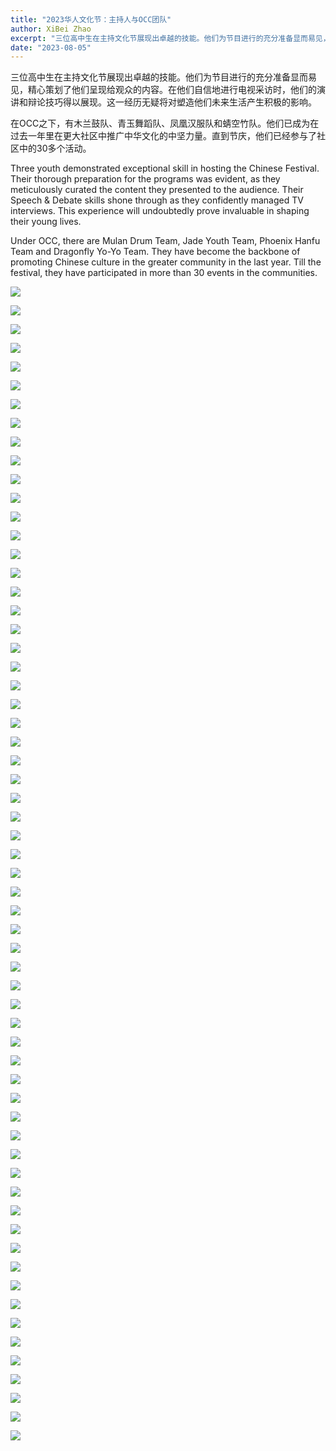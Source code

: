 ```yaml
---
title: "2023华人文化节：主持人与OCC团队"
author: XiBei Zhao
excerpt: "三位高中生在主持文化节展现出卓越的技能。他们为节目进行的充分准备显而易见，精心策划了他们呈现给观众的内容。在他们自信地进行电视采访时，他们的演讲和辩论技巧得以展现。在OCC之下，有木兰鼓队、青玉舞蹈队、凤凰汉服队和蜻空竹队。他们已成为在过去一年里在更大社区中推广中华文化的中坚力量。直到节庆，他们已经参与了社区中的30多个活动。"
date: "2023-08-05"
---
```


三位高中生在主持文化节展现出卓越的技能。他们为节目进行的充分准备显而易见，精心策划了他们呈现给观众的内容。在他们自信地进行电视采访时，他们的演讲和辩论技巧得以展现。这一经历无疑将对塑造他们未来生活产生积极的影响。

在OCC之下，有木兰鼓队、青玉舞蹈队、凤凰汉服队和蜻空竹队。他们已成为在过去一年里在更大社区中推广中华文化的中坚力量。直到节庆，他们已经参与了社区中的30多个活动。

Three youth demonstrated exceptional skill in hosting the Chinese Festival. Their thorough preparation for the programs was evident, as they meticulously curated the content they presented to the audience. Their Speech & Debate skills shone through as they confidently managed TV interviews. This experience will undoubtedly prove invaluable in shaping their young lives.

Under OCC, there are Mulan Drum Team, Jade Youth Team, Phoenix Hanfu Team and Dragonfly Yo-Yo Team. They have become the backbone of promoting Chinese culture in the greater community in the last year. Till the festival, they have participated in more than 30 events in the communities.

![](https://res.cloudinary.com/dhngj18do/image/upload/f_auto,q_auto/v1/images/365791165_278211908177232_4530177788129428259_n)

![](https://res.cloudinary.com/dhngj18do/image/upload/f_auto,q_auto/v1/images/363398379_278212214843868_3012515365181289158_n)

![](https://res.cloudinary.com/dhngj18do/image/upload/f_auto,q_auto/v1/images/365984715_278212148177208_6542512833953543450_n)

![](https://res.cloudinary.com/dhngj18do/image/upload/f_auto,q_auto/v1/images/363831699_278211898177233_6194431415033008675_n)

![](https://res.cloudinary.com/dhngj18do/image/upload/f_auto,q_auto/v1/images/363419380_278212448177178_7490056555622269003_n)

![](https://res.cloudinary.com/dhngj18do/image/upload/f_auto,q_auto/v1/images/363427853_278211938177229_8025002457654293740_n)

![](https://res.cloudinary.com/dhngj18do/image/upload/f_auto,q_auto/v1/images/363392948_278212291510527_4618426293226895599_n)

![](https://res.cloudinary.com/dhngj18do/image/upload/f_auto,q_auto/v1/images/366216041_278212098177213_575169510626171295_n)

![](https://res.cloudinary.com/dhngj18do/image/upload/f_auto,q_auto/v1/images/363419879_278212371510519_695711617670058477_n)

![](https://res.cloudinary.com/dhngj18do/image/upload/f_auto,q_auto/v1/images/363404834_278212381510518_7385702185305524178_n)

![](https://res.cloudinary.com/dhngj18do/image/upload/f_auto,q_auto/v1/images/366278789_278212028177220_4701650061335956179_n)

![](https://res.cloudinary.com/dhngj18do/image/upload/f_auto,q_auto/v1/images/364676473_278212154843874_6928721564017637126_n)

![](https://res.cloudinary.com/dhngj18do/image/upload/f_auto,q_auto/v1/images/363445013_278212111510545_4995312026539093584_n)

![](https://res.cloudinary.com/dhngj18do/image/upload/f_auto,q_auto/v1/images/363421961_278212358177187_6884146203986157563_n)

![](https://res.cloudinary.com/dhngj18do/image/upload/f_auto,q_auto/v1/images/363395702_278212038177219_7491982166402629872_n)

![](https://res.cloudinary.com/dhngj18do/image/upload/f_auto,q_auto/v1/images/Wechat%20Image_20231011184424)

![](https://res.cloudinary.com/dhngj18do/image/upload/f_auto,q_auto/v1/images/391760087_311714598160296_6201123309394318558_n)

![](https://res.cloudinary.com/dhngj18do/image/upload/f_auto,q_auto/v1/images/387849961_311714568160299_1576357026362326294_n)

![](https://res.cloudinary.com/dhngj18do/image/upload/f_auto,q_auto/v1/images/387177590_311714534826969_8052744736405562775_n)

![](https://res.cloudinary.com/dhngj18do/image/upload/f_auto,q_auto/v1/images/387181597_311714691493620_9025283789462751641_n)

![](https://res.cloudinary.com/dhngj18do/image/upload/f_auto,q_auto/v1/images/387177491_311714738160282_2233276356952590516_n)

![](https://res.cloudinary.com/dhngj18do/image/upload/f_auto,q_auto/v1/images/387190654_311714761493613_7334265319822254836_n)

![](https://res.cloudinary.com/dhngj18do/image/upload/f_auto,q_auto/v1/images/387185169_311714871493602_4539606202051733896_n)

![](https://res.cloudinary.com/dhngj18do/image/upload/f_auto,q_auto/v1/images/387848209_311714921493597_7554864772693430172_n)

![](https://res.cloudinary.com/dhngj18do/image/upload/f_auto,q_auto/v1/images/391731221_311714964826926_279312953229111045_n)

![](https://res.cloudinary.com/dhngj18do/image/upload/f_auto,q_auto/v1/images/387842505_311715088160247_5907012455806404195_n)

![](https://res.cloudinary.com/dhngj18do/image/upload/f_auto,q_auto/v1/images/387185223_311715134826909_6455383311535455856_n)

![](https://res.cloudinary.com/dhngj18do/image/upload/f_auto,q_auto/v1/images/387175930_311715144826908_4961826923651454767_n)

![](https://res.cloudinary.com/dhngj18do/image/upload/f_auto,q_auto/v1/images/387171725_311715258160230_1240554454353183981_n)

![](https://res.cloudinary.com/dhngj18do/image/upload/f_auto,q_auto/v1/images/387828267_311715298160226_7639971399345846829_n)

![](https://res.cloudinary.com/dhngj18do/image/upload/f_auto,q_auto/v1/images/387175581_311715314826891_7252952115131342801_n)

![](https://res.cloudinary.com/dhngj18do/image/upload/f_auto,q_auto/v1/images/387853306_311715498160206_5251961937053604334_n)

![](https://res.cloudinary.com/dhngj18do/image/upload/f_auto,q_auto/v1/images/387177317_311715364826886_3571771175184248957_n)

![](https://res.cloudinary.com/dhngj18do/image/upload/f_auto,q_auto/v1/images/391734597_311715408160215_4226782255423839106_n)

![](https://res.cloudinary.com/dhngj18do/image/upload/f_auto,q_auto/v1/images/387175926_311715488160207_8282265184233901500_n)

![](https://res.cloudinary.com/dhngj18do/image/upload/f_auto,q_auto/v1/images/391732165_311715968160159_6781471284897438983_n)

![](https://res.cloudinary.com/dhngj18do/image/upload/f_auto,q_auto/v1/images/387176425_311714788160277_6646305987750960608_n)

![](https://res.cloudinary.com/dhngj18do/image/upload/f_auto,q_auto/v1/images/387834497_311715681493521_771570738548281466_n)

![](https://res.cloudinary.com/dhngj18do/image/upload/f_auto,q_auto/v1/images/387187953_311716074826815_1542502683716241969_n)

![](https://res.cloudinary.com/dhngj18do/image/upload/f_auto,q_auto/v1/images/391720090_311716188160137_5725266064832675000_n)

![](https://res.cloudinary.com/dhngj18do/image/upload/f_auto,q_auto/v1/images/387185613_311716384826784_2737932162563463210_n)

![](https://res.cloudinary.com/dhngj18do/image/upload/f_auto,q_auto/v1/images/391728329_311714891493600_2964427995302254224_n)

![](https://res.cloudinary.com/dhngj18do/image/upload/f_auto,q_auto/v1/images/387846137_311715034826919_4561683620571949125_n)

![](https://res.cloudinary.com/dhngj18do/image/upload/f_auto,q_auto/v1/images/387175243_311715438160212_1047929244350550364_n)

![](https://res.cloudinary.com/dhngj18do/image/upload/f_auto,q_auto/v1/images/391739342_311715454826877_6600681392791728487_n)

![](https://res.cloudinary.com/dhngj18do/image/upload/f_auto,q_auto/v1/images/387184856_311715621493527_8866829414856675789_n)

![](https://res.cloudinary.com/dhngj18do/image/upload/f_auto,q_auto/v1/images/387864161_311716338160122_8788762073297221995_n)

![](https://res.cloudinary.com/dhngj18do/image/upload/f_auto,q_auto/v1/images/387177255_311716434826779_420810051986458364_n)

![](https://res.cloudinary.com/dhngj18do/image/upload/f_auto,q_auto/v1/images/387197764_311716204826802_7610336685093633915_n)

![](https://res.cloudinary.com/dhngj18do/image/upload/f_auto,q_auto/v1/images/387842741_311716588160097_7352847215952563782_n)

![](https://res.cloudinary.com/dhngj18do/image/upload/f_auto,q_auto/v1/images/387169471_311716264826796_4544832010884788185_n)

![](https://res.cloudinary.com/dhngj18do/image/upload/f_auto,q_auto/v1/images/387818431_311716341493455_8717992644857295342_n)

![](https://res.cloudinary.com/dhngj18do/image/upload/f_auto,q_auto/v1/images/387832851_311716471493442_9216976559771621957_n)

![](https://res.cloudinary.com/dhngj18do/image/upload/f_auto,q_auto/v1/images/387168231_311716291493460_8533285412315987792_n)

![](https://res.cloudinary.com/dhngj18do/image/upload/f_auto,q_auto/v1/images/391742366_311716528160103_5832423966607640844_n)

![](https://res.cloudinary.com/dhngj18do/image/upload/f_auto,q_auto/v1/images/387172029_311716808160075_1199032794866132888_n)

![](https://res.cloudinary.com/dhngj18do/image/upload/f_auto,q_auto/v1/images/387187796_311716644826758_5971721879667900492_n)

![](https://res.cloudinary.com/dhngj18do/image/upload/f_auto,q_auto/v1/images/387834355_311716634826759_6592800010318734078_n)

![](https://res.cloudinary.com/dhngj18do/image/upload/f_auto,q_auto/v1/images/387185815_311716691493420_6210357538683683739_n)

![](https://res.cloudinary.com/dhngj18do/image/upload/f_auto,q_auto/v1/images/387849732_311716714826751_630875866677231505_n)

![](https://res.cloudinary.com/dhngj18do/image/upload/f_auto,q_auto/v1/images/387181436_311716888160067_2910958677714815946_n)

![](https://res.cloudinary.com/dhngj18do/image/upload/f_auto,q_auto/v1/images/387878667_311716758160080_54905999427053202_n)
